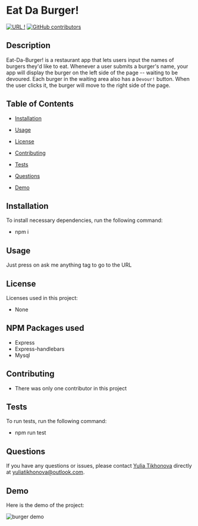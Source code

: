 # Eat Da Burger!
[![URL !](https://img.shields.io/badge/Ask%20me-anything-1abc9c.svg)](https://friendly-moose-12121.herokuapp.com/)
[![GitHub contributors](https://img.shields.io/github/contributors/yuliatikhonova/HW-9-README-Generator.svg)](https://friendly-moose-12121.herokuapp.com/)

## Description

  Eat-Da-Burger! is a restaurant app that lets users input the names of burgers they'd like to eat. Whenever a user submits a burger's name, your app will display the burger on the left side of the page -- waiting to be devoured. Each burger in the waiting area also has a `Devour!` button. When the user clicks it, the burger will move to the right side of the page.

## Table of Contents

  * [Installation](#installation)

  * [Usage](#usage) 

  * [License](#license)

  * [Contributing](#contributing)

  * [Tests](#tests)

  * [Questions](#questions)

  * [Demo](#GIF)

## Installation

  To install necessary dependencies, run the following command:
  
  * npm i

## Usage

  Just press on ask me anything tag to go to the URL

## License
  Licenses used in this project:

  * None 

## NPM Packages used

  * Express 
  * Express-handlebars
  * Mysql

## Contributing
  
  * There was only one contributor in this project 

## Tests
  To run tests, run the following command:
  
  * npm run test 
  

## Questions
  If you have any questions or issues, please contact [Yulia Tikhonova](undefined) directly at yuliatikhonova@outlook.com. 

## Demo
  Here is the demo of the project:

  ![burger demo](https://user-images.githubusercontent.com/62128411/86334036-8b859c80-bc01-11ea-8dbb-913a102fb408.gif)
